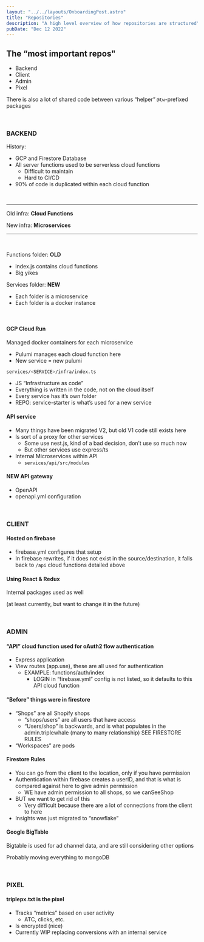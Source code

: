 ```yaml
---
layout: "../../layouts/OnboardingPost.astro"
title: "Repositories"
description: "A high level overview of how repositories are structured"
pubDate: "Dec 12 2022"
---
```


## The “most important repos"

- Backend
- Client
- Admin
- Pixel

There is also a lot of shared code between various “helper” `@tw`-prefixed packages

<br>

### BACKEND

History:

- GCP and Firestore Database
- All server functions used to be serverless cloud functions
  - Difficult to maintain
  - Hard to CI/CD
- 90% of code is duplicated within each cloud function

<br>
<hr>

Old infra: **Cloud Functions**

New infra: **Microservices**

<hr>
<br>

Functions folder: **OLD**

- index.js contains cloud functions
- Big yikes

Services folder: **NEW**

- Each folder is a microservice
- Each folder is a docker instance

<br>


#### GCP Cloud Run

Managed docker containers for each microservice

- Pulumi manages each cloud function here
- New service = new pulumi

```bash
services/<SERVICE>/infra/index.ts 
```

- JS “Infrastructure as code”
- Everything is written in the code, not on the cloud itself
- Every service has it’s own folder
- REPO: service-starter is what’s used for a new service

#### API service

- Many things have been migrated V2, but old V1 code still exists here
- Is sort of a proxy for other services
  - Some use nest.js, kind of a bad decision, don’t use so much now
  - But other services use express/ts
- Internal Microservices within API
  - `services/api/src/modules`

#### NEW API gateway

- OpenAPI
- openapi.yml configuration

<br>

### CLIENT

#### Hosted on firebase

- firebase.yml configures that setup
- In firebase rewrites, if it does not exist in the source/destination, it falls back to `/api` cloud functions detailed above

#### Using React & Redux

Internal packages used as well 

(at least currently, but want to change it in the future)

<br>

### ADMIN

#### “API” cloud function used for oAuth2 flow authentication

- Express application
- View routes (app.use), these are all used for authentication
  - EXAMPLE: functions/auth/index
    - LOGIN in “firebase.yml” config is not listed, so it defaults to this API cloud function

#### “Before” things were in firestore

- “Shops” are all Shopify shops
  - “shops/users” are all users that have access
  - “Users/shop” is backwards, and is what populates in the admin.triplewhale (many to many relationship) SEE FIRESTORE RULES
- “Workspaces” are pods

#### Firestore Rules

- You can go from the client to the location, only if you have permission
- Authentication within firebase creates a userID, and that is what is compared against here to give admin permission
  - WE have admin permission to all shops, so we canSeeShop
- BUT we want to get rid of this
  - Very difficult because there are a lot of connections from the client to here
- Insights was just migrated to “snowflake”

#### Google BigTable 

Bigtable is used for ad channel data, and are still considering other options

Probably moving everything to mongoDB

<br>

### PIXEL

#### triplepx.txt is the pixel

- Tracks “metrics” based on user activity
  - ATC, clicks, etc.
- Is encrypted (nice)
- Currently WIP replacing conversions with an internal service
